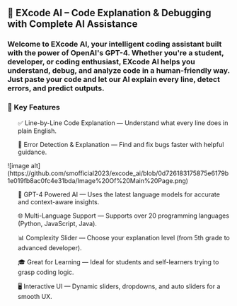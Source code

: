 <h2>🚀 EXcode AI – Code Explanation & Debugging with Complete AI Assistance</h2>
<h3>Welcome to EXcode AI, your intelligent coding assistant built with the power of OpenAI's GPT-4. Whether you're a student, developer, or coding enthusiast, EXcode AI helps you understand, debug, and analyze code in a human-friendly way. Just paste your code and let our AI explain every line, detect errors, and predict outputs.</h3>


<h3>🌟 Key Features</h3>
<ul>✅ Line-by-Line Code Explanation — Understand what every line does in plain English.</ul>

<ul>🐞 Error Detection & Explanation — Find and fix bugs faster with helpful guidance.</ul>
![image alt](https://github.com/smofficial2023/excode_ai/blob/0d726183175875e6179b1e019fb8ac0fc4e31bda/Image%20Of%20Main%20Page.png)
<ul>🧠 GPT-4 Powered AI — Uses the latest language models for accurate and context-aware insights.</ul>

<ul>🌐 Multi-Language Support — Supports over 20 programming languages (Python, JavaScript, Java).</ul>

<ul>📊 Complexity Slider — Choose your explanation level (from 5th grade to advanced developer).</ul>

<ul>🎓 Great for Learning — Ideal for students and self-learners trying to grasp coding logic.</ul>

<ul>🖥️ Interactive UI — Dynamic sliders, dropdowns, and auto sliders for a smooth UX.</ul>

